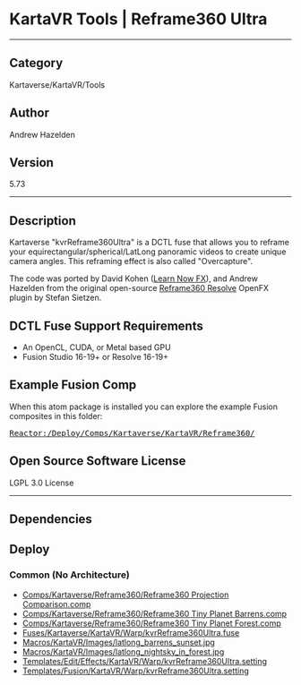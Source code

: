 # KartaVR Tools | Reframe360 Ultra
___

## Category
Kartaverse/KartaVR/Tools

## Author
Andrew Hazelden

## Version
5.73

___

## Description
<p>Kartaverse "kvrReframe360Ultra" is a DCTL fuse that allows you to reframe your equirectangular/spherical/LatLong panoramic videos to create unique camera angles. This reframing effect is also called "Overcapture".</p>

<p>The code was ported by David Kohen (<a href="https://www.youtube.com/LearnNowFX">Learn Now FX</a>), and Andrew Hazelden from the original open-source <a href="https://github.com/stefsietz/reframe360resolve">Reframe360 Resolve</a> OpenFX plugin by Stefan Sietzen.</p>

<h2>DCTL Fuse Support Requirements</h2>

<ul>
	<li>An OpenCL, CUDA, or Metal based GPU</li>
	<li>Fusion Studio 16-19+ or Resolve 16-19+</li>
</ul>

<h2>Example Fusion Comp</h2>
<p>When this atom package is installed you can explore the example Fusion composites in this folder:</p>

<pre><a href="file://Reactor:/Deploy/Comps/Kartaverse/KartaVR/Reframe360/">Reactor:/Deploy/Comps/Kartaverse/KartaVR/Reframe360/</a></pre>

<h2>Open Source Software License</h2>
<p>LGPL 3.0 License</p>



___

## Dependencies

## Deploy

### Common (No Architecture)

<ul>
<li><a href="https://gitlab.com/WeSuckLess/Reactor/-/blob/master/Atoms/com.AndrewHazelden.KartaVR.Tools.Reframe360/Comps/Kartaverse/Reframe360/Reframe360 Projection Comparison.comp?ref_type=heads">Comps/Kartaverse/Reframe360/Reframe360 Projection Comparison.comp</a></li>
<li><a href="https://gitlab.com/WeSuckLess/Reactor/-/blob/master/Atoms/com.AndrewHazelden.KartaVR.Tools.Reframe360/Comps/Kartaverse/Reframe360/Reframe360 Tiny Planet Barrens.comp?ref_type=heads">Comps/Kartaverse/Reframe360/Reframe360 Tiny Planet Barrens.comp</a></li>
<li><a href="https://gitlab.com/WeSuckLess/Reactor/-/blob/master/Atoms/com.AndrewHazelden.KartaVR.Tools.Reframe360/Comps/Kartaverse/Reframe360/Reframe360 Tiny Planet Forest.comp?ref_type=heads">Comps/Kartaverse/Reframe360/Reframe360 Tiny Planet Forest.comp</a></li>
<li><a href="https://gitlab.com/WeSuckLess/Reactor/-/blob/master/Atoms/com.AndrewHazelden.KartaVR.Tools.Reframe360/Fuses/Kartaverse/KartaVR/Warp/kvrReframe360Ultra.fuse?ref_type=heads">Fuses/Kartaverse/KartaVR/Warp/kvrReframe360Ultra.fuse</a></li>
<li><a href="https://gitlab.com/WeSuckLess/Reactor/-/blob/master/Atoms/com.AndrewHazelden.KartaVR.Tools.Reframe360/Macros/KartaVR/Images/latlong_barrens_sunset.jpg?ref_type=heads">Macros/KartaVR/Images/latlong_barrens_sunset.jpg</a></li>
<li><a href="https://gitlab.com/WeSuckLess/Reactor/-/blob/master/Atoms/com.AndrewHazelden.KartaVR.Tools.Reframe360/Macros/KartaVR/Images/latlong_nightsky_in_forest.jpg?ref_type=heads">Macros/KartaVR/Images/latlong_nightsky_in_forest.jpg</a></li>
<li><a href="https://gitlab.com/WeSuckLess/Reactor/-/blob/master/Atoms/com.AndrewHazelden.KartaVR.Tools.Reframe360/Templates/Edit/Effects/KartaVR/Warp/kvrReframe360Ultra.setting?ref_type=heads">Templates/Edit/Effects/KartaVR/Warp/kvrReframe360Ultra.setting</a></li>
<li><a href="https://gitlab.com/WeSuckLess/Reactor/-/blob/master/Atoms/com.AndrewHazelden.KartaVR.Tools.Reframe360/Templates/Fusion/KartaVR/Warp/kvrReframe360Ultra.setting?ref_type=heads">Templates/Fusion/KartaVR/Warp/kvrReframe360Ultra.setting</a></li>
</ul>
